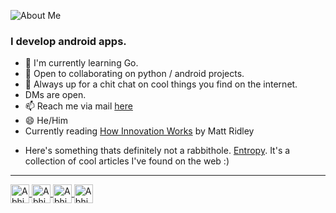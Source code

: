 ![About Me](https://dev-to-uploads.s3.amazonaws.com/i/0qzms0ed41stshsmkfbk.png)
### I develop android apps. 
- 🔭 I'm currently learning Go.
- 👯 Open to collaborating on python / android projects.
- 💬 Always up for a chit chat on cool things you find on the internet. 
- DMs are open.
- 📫 Reach me via mail [here](mailto:abhishek.sankar.in?subject=Hey%20there,%20I%20saw%20you%20on%20Github&body=Hi%20Abhishek,%20I'd%20like%20to%20get%20in%20touch.%20I%20was%20wondering...)
- 😄 He/Him
- Currently reading [How Innovation Works](https://www.amazon.sg/How-Innovation-Works-Flourishes-Freedom/dp/0062916599/ref=sr_1_1?adgrpid=96059465736&dchild=1&hvadid=419840098037&hvdev=c&hvlocphy=2702&hvnetw=g&hvqmt=b&hvrand=2712663246406612264&hvtargid=kwd-10791731&hydadcr=5093_52130&keywords=matt+ridley&qid=1618132571&sr=8-1) by Matt Ridley
<!-- Currently reading [The Selfish Gene](https://www.amazon.com/Selfish-Gene-Anniversary-Landmark-Science-ebook/dp/B01GI5F2FS) by Richard Dawkins-->
<!-- Currently reading [Never Split the Difference](https://www.amazon.in/Never-Split-Difference-Negotiating-Depended-ebook/dp/B014DUR7L2) by Chris Voss-->
<!--Currently reading [Start with Why](https://www.amazon.in/Start-Why-Leaders-Inspire-Everyone/dp/1591846447) by Simon Sinek-->
- Here's something thats definitely not a rabbithole. [Entropy](https://www.notion.so/abhisheks2099/Entropy-c9218f031ad449639d0107697ed3d914). It's a collection of cool articles I've found on the web :) 
 
---
<p align="left">
<a href="https://linkedin.com/in/abhishek-sankar-in" target="blank">
<img align="center" src="https://cdn.jsdelivr.net/npm/simple-icons@3.0.1/icons/linkedin.svg" alt="Abhishek" height="30px" width="30" />
</a>
<a href="https://www.hackerrank.com/nullpointerx00" target="blank">
<img align="center" src="https://cdn.jsdelivr.net/npm/simple-icons@3.0.1/icons/hackerrank.svg" alt="Abhishek" height="30px" width="30" />
</a>  
<a href="https://twitter.com/_abhisheksankar" target="blank">
<img align="center" src="https://cdn.jsdelivr.net/npm/simple-icons@3.0.1/icons/twitter.svg" alt="Abhishek" height="30px" width="30" />
</a>
<a href="https://instagram.com/_abhisheksankar" target="blank">
<img align="center" src="https://cdn.jsdelivr.net/npm/simple-icons@3.0.1/icons/instagram.svg" alt="Abhishek" height="30px" width="30" />
</a>
</p>
